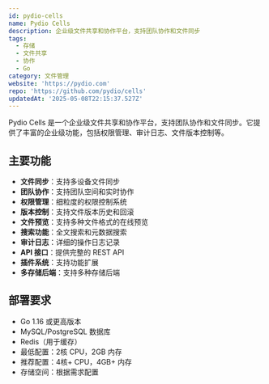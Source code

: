 ```yaml
---
id: pydio-cells
name: Pydio Cells
description: 企业级文件共享和协作平台，支持团队协作和文件同步
tags:
  - 存储
  - 文件共享
  - 协作
  - Go
category: 文件管理
website: 'https://pydio.com'
repo: 'https://github.com/pydio/cells'
updatedAt: '2025-05-08T22:15:37.527Z'
---
```


Pydio Cells 是一个企业级文件共享和协作平台，支持团队协作和文件同步。它提供了丰富的企业级功能，包括权限管理、审计日志、文件版本控制等。

## 主要功能

- **文件同步**：支持多设备文件同步
- **团队协作**：支持团队空间和实时协作
- **权限管理**：细粒度的权限控制系统
- **版本控制**：支持文件版本历史和回滚
- **文件预览**：支持多种文件格式的在线预览
- **搜索功能**：全文搜索和元数据搜索
- **审计日志**：详细的操作日志记录
- **API 接口**：提供完整的 REST API
- **插件系统**：支持功能扩展
- **多存储后端**：支持多种存储后端

## 部署要求

- Go 1.16 或更高版本
- MySQL/PostgreSQL 数据库
- Redis（用于缓存）
- 最低配置：2核 CPU，2GB 内存
- 推荐配置：4核+ CPU，4GB+ 内存
- 存储空间：根据需求配置 
